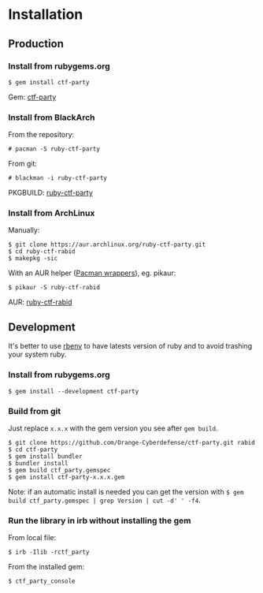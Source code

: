 # Installation

## Production

### Install from rubygems.org

```
$ gem install ctf-party
```

Gem: [ctf-party](https://rubygems.org/gems/ctf-party)

### Install from BlackArch

From the repository:

```
# pacman -S ruby-ctf-party
```

From git:

```
# blackman -i ruby-ctf-party
```

PKGBUILD: [ruby-ctf-party](https://github.com/BlackArch/blackarch/blob/master/packages/ruby-ctf-party/PKGBUILD)

### Install from ArchLinux

Manually:

```
$ git clone https://aur.archlinux.org/ruby-ctf-party.git
$ cd ruby-ctf-rabid
$ makepkg -sic
```

With an AUR helper ([Pacman wrappers](https://wiki.archlinux.org/index.php/AUR_helpers#Pacman_wrappers)), eg. pikaur:

```
$ pikaur -S ruby-ctf-rabid
```

AUR: [ruby-ctf-rabid](https://aur.archlinux.org/packages/ruby-ctf-rabid/)

## Development

It's better to use [rbenv](https://github.com/rbenv/rbenv) to have latests version of ruby and to avoid trashing your system ruby.

### Install from rubygems.org

```
$ gem install --development ctf-party
```

### Build from git

Just replace `x.x.x` with the gem version you see after `gem build`.

```
$ git clone https://github.com/Orange-Cyberdefense/ctf-party.git rabid
$ cd ctf-party
$ gem install bundler
$ bundler install
$ gem build ctf_party.gemspec
$ gem install ctf-party-x.x.x.gem
```

Note: if an automatic install is needed you can get the version with `$ gem build ctf_party.gemspec | grep Version | cut -d' ' -f4`.

### Run the library in irb without installing the gem

From local file:

```
$ irb -Ilib -rctf_party
```

From the installed gem:

```
$ ctf_party_console
```

